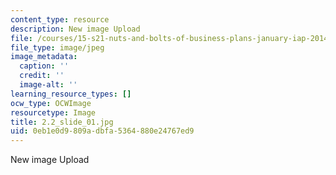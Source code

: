 ```yaml
---
content_type: resource
description: New image Upload
file: /courses/15-s21-nuts-and-bolts-of-business-plans-january-iap-2014/0eb1e0d9809adbfa5364880e24767ed9_2.2_slide_01.jpg
file_type: image/jpeg
image_metadata:
  caption: ''
  credit: ''
  image-alt: ''
learning_resource_types: []
ocw_type: OCWImage
resourcetype: Image
title: 2.2_slide_01.jpg
uid: 0eb1e0d9-809a-dbfa-5364-880e24767ed9
---
```

New image Upload